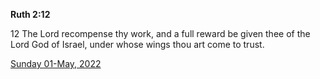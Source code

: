 **Ruth 2:12**

12 The Lord recompense thy work, and a full reward be given thee of the Lord God of Israel, under whose wings thou art come to trust.

[Sunday 01-May, 2022](https://t.me/s/daily_scripture)
